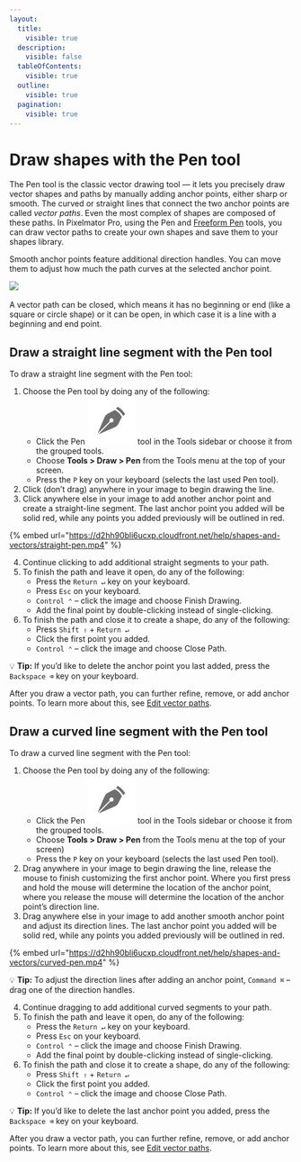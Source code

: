 ```yaml
---
layout:
  title:
    visible: true
  description:
    visible: false
  tableOfContents:
    visible: true
  outline:
    visible: true
  pagination:
    visible: true
---
```


# Draw shapes with the Pen tool

The Pen tool is the classic vector drawing tool — it lets you precisely draw vector shapes and paths by manually adding anchor points, either sharp or smooth. The curved or straight lines that connect the two anchor points are called _vector paths_. Even the most complex of shapes are composed of these paths. In Pixelmator Pro, using the Pen and [Freeform Pen](draw-shapes-with-the-freeform-pen-tool.md) tools, you can draw vector paths to create your own shapes and save them to your shapes library.&#x20;

Smooth anchor points feature additional direction handles. You can move them to adjust how much the path curves at the selected anchor point.&#x20;

![](https://help.pixelmator.com/pixelmator-pro/3.5/assets/English/1596022063000.png)

A vector path can be closed, which means it has no beginning or end (like a square or circle shape) or it can be open, in which case it is a line with a beginning and end point.

## Draw a straight line segment with the Pen tool

To draw a straight line segment with the Pen tool:

1. Choose the Pen tool by doing any of the following:
   * Click the Pen <img src="../.gitbook/assets/Pen.png" alt="" data-size="line"> tool in the Tools sidebar or choose it from the grouped tools.
   * Choose **Tools > Draw > Pen** from the Tools menu at the top of your screen.
   * Press the `P` key on your keyboard (selects the last used Pen tool).
2. Click (don’t drag) anywhere in your image to begin drawing the line.
3. Click anywhere else in your image to add another anchor point and create a straight-line segment. The last anchor point you added will be solid red, while any points you added previously will be outlined in red.

{% embed url="https://d2hh90bli6ucxp.cloudfront.net/help/shapes-and-vectors/straight-pen.mp4" %}

4. Continue clicking to add additional straight segments to your path.
5. To finish the path and leave it open, do any of the following:
   * Press the `Return ↵` key on your keyboard.
   * Press `Esc` on your keyboard.
   * `Control ⌃` – click the image and choose Finish Drawing.
   * Add the final point by double-clicking instead of single-clicking.
6. To finish the path and close it to create a shape, do any of the following:
   * Press `Shift ⇧` + `Return ↵`
   * Click the first point you added.
   * `Control ⌃` – click the image and choose Close Path.

:bulb: **Tip:** If you’d like to delete the anchor point you last added, press the `Backspace ⌫` key on your keyboard.

After you draw a vector path, you can further refine, remove, or add anchor points. To learn more about this, see [Edit vector paths](edit-vector-paths.md).

## Draw a curved line segment with the Pen tool

To draw a curved line segment with the Pen tool:

1. Choose the Pen tool by doing any of the following:
   * Click the Pen <img src="../.gitbook/assets/Pen.png" alt="" data-size="line"> tool in the Tools sidebar or choose it from the grouped tools.
   * Choose **Tools > Draw > Pen** from the Tools menu at the top of your screen)
   * Press the `P` key on your keyboard (selects the last used Pen tool).
2. Drag anywhere in your image to begin drawing the line, release the mouse to finish customizing the first anchor point. Where you first press and hold the mouse will determine the location of the anchor point, where you release the mouse will determine the location of the anchor point’s direction line.
3. Drag anywhere else in your image to add another smooth anchor point and adjust its direction lines. The last anchor point you added will be solid red, while any points you added previously will be outlined in red.

{% embed url="https://d2hh90bli6ucxp.cloudfront.net/help/shapes-and-vectors/curved-pen.mp4" %}

&#x20;:bulb: **Tip:** To adjust the direction lines after adding an anchor point, `Command ⌘` – drag one of the direction handles.

4. Continue dragging to add additional curved segments to your path.
5. To finish the path and leave it open, do any of the following:
   * Press the `Return ↵` key on your keyboard.
   * Press `Esc` on your keyboard.
   * `Control ⌃` – click the image and choose Finish Drawing.
   * Add the final point by double-clicking instead of single-clicking.
6. To finish the path and close it to create a shape, do any of the following:
   * Press `Shift ⇧` + `Return ↵`
   * Click the first point you added.
   * `Control ⌃` – click the image and choose Close Path.

:bulb: **Tip:** If you’d like to delete the last anchor point you added, press the `Backspace ⌫` key on your keyboard.

After you draw a vector path, you can further refine, remove, or add anchor points. To learn more about this, see [Edit vector paths](edit-vector-paths.md).
